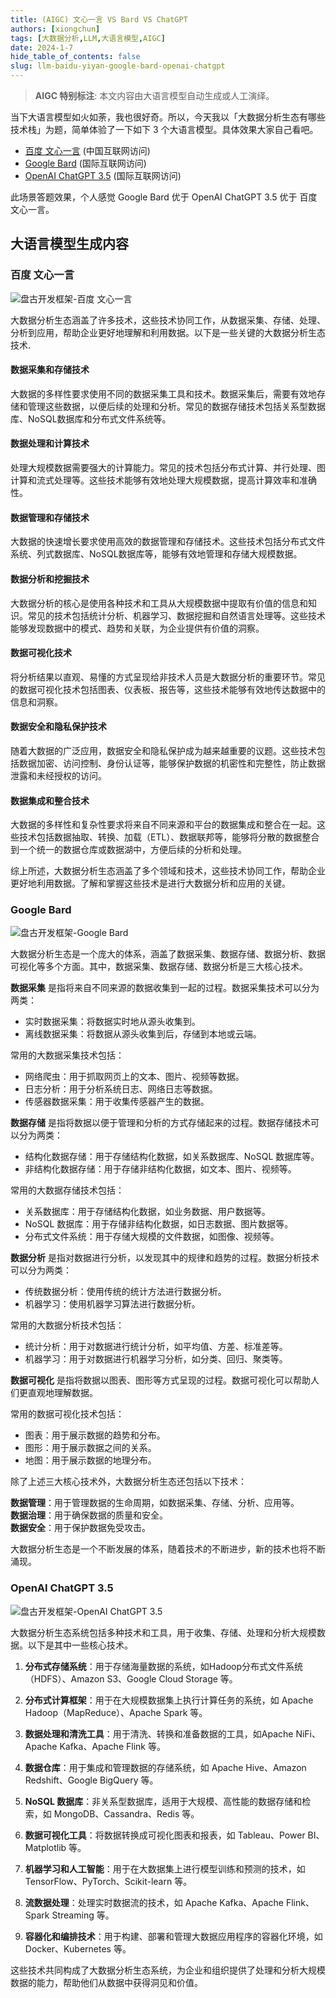 ```yaml
---
title: (AIGC) 文心一言 VS Bard VS ChatGPT
authors: [xiongchun]
tags: [大数据分析,LLM,大语言模型,AIGC]
date: 2024-1-7
hide_table_of_contents: false
slug: llm-baidu-yiyan-google-bard-openai-chatgpt
---
```

> **AIGC 特别标注**: 本文内容由大语言模型自动生成或人工演绎。

当下大语言模型如火如荼，我也很好奇。所以，今天我以「大数据分析生态有哪些技术栈」为题，简单体验了一下如下 3 个大语言模型。具体效果大家自己看吧。

- [百度 文心一言](https://yiyan.baidu.com) (中国互联网访问)
- [Google Bard](https://bard.google.com) (国际互联网访问)
- [OpenAI ChatGPT 3.5](https://chat.openai.com) (国际互联网访问)

此场景答题效果，个人感觉 Google Bard 优于 OpenAI ChatGPT 3.5 优于 百度文心一言。

<!--truncate-->

## 大语言模型生成内容

### 百度 文心一言

![盘古开发框架-百度 文心一言](/resources/doc/56-llm.png)

大数据分析生态涵盖了许多技术，这些技术协同工作，从数据采集、存储、处理、分析到应用，帮助企业更好地理解和利用数据。以下是一些关键的大数据分析生态技术.

#### 数据采集和存储技术

大数据的多样性要求使用不同的数据采集工具和技术。数据采集后，需要有效地存储和管理这些数据，以便后续的处理和分析。常见的数据存储技术包括关系型数据库、NoSQL数据库和分布式文件系统等。  

#### 数据处理和计算技术

处理大规模数据需要强大的计算能力。常见的技术包括分布式计算、并行处理、图计算和流式处理等。这些技术能够有效地处理大规模数据，提高计算效率和准确性。  

#### 数据管理和存储技术

大数据的快速增长要求使用高效的数据管理和存储技术。这些技术包括分布式文件系统、列式数据库、NoSQL数据库等，能够有效地管理和存储大规模数据。 

#### 数据分析和挖掘技术

大数据分析的核心是使用各种技术和工具从大规模数据中提取有价值的信息和知识。常见的技术包括统计分析、机器学习、数据挖掘和自然语言处理等。这些技术能够发现数据中的模式、趋势和关联，为企业提供有价值的洞察。

#### 数据可视化技术

将分析结果以直观、易懂的方式呈现给非技术人员是大数据分析的重要环节。常见的数据可视化技术包括图表、仪表板、报告等，这些技术能够有效地传达数据中的信息和洞察。  

#### 数据安全和隐私保护技术

随着大数据的广泛应用，数据安全和隐私保护成为越来越重要的议题。这些技术包括数据加密、访问控制、身份认证等，能够保护数据的机密性和完整性，防止数据泄露和未经授权的访问。  

#### 数据集成和整合技术

大数据的多样性和复杂性要求将来自不同来源和平台的数据集成和整合在一起。这些技术包括数据抽取、转换、加载（ETL）、数据联邦等，能够将分散的数据整合到一个统一的数据仓库或数据湖中，方便后续的分析和处理。  

综上所述，大数据分析生态涵盖了多个领域和技术，这些技术协同工作，帮助企业更好地利用数据。了解和掌握这些技术是进行大数据分析和应用的关键。

### Google Bard

![盘古开发框架-Google Bard](/resources/doc/57-llm.png)

大数据分析生态是一个庞大的体系，涵盖了数据采集、数据存储、数据分析、数据可视化等多个方面。其中，数据采集、数据存储、数据分析是三大核心技术。

**数据采集** 是指将来自不同来源的数据收集到一起的过程。数据采集技术可以分为两类：

- 实时数据采集：将数据实时地从源头收集到。
- 离线数据采集：将数据从源头收集到后，存储到本地或云端。

常用的大数据采集技术包括：

- 网络爬虫：用于抓取网页上的文本、图片、视频等数据。
- 日志分析：用于分析系统日志、网络日志等数据。
- 传感器数据采集：用于收集传感器产生的数据。

**数据存储** 是指将数据以便于管理和分析的方式存储起来的过程。数据存储技术可以分为两类：

- 结构化数据存储：用于存储结构化数据，如关系数据库、NoSQL 数据库等。
- 非结构化数据存储：用于存储非结构化数据，如文本、图片、视频等。

常用的大数据存储技术包括：

- 关系数据库：用于存储结构化数据，如业务数据、用户数据等。  
- NoSQL 数据库：用于存储非结构化数据，如日志数据、图片数据等。
- 分布式文件系统：用于存储大规模的文件数据，如图像、视频等。

**数据分析** 是指对数据进行分析，以发现其中的规律和趋势的过程。数据分析技术可以分为两类：

- 传统数据分析：使用传统的统计方法进行数据分析。
- 机器学习：使用机器学习算法进行数据分析。

常用的大数据分析技术包括：

- 统计分析：用于对数据进行统计分析，如平均值、方差、标准差等。
- 机器学习：用于对数据进行机器学习分析，如分类、回归、聚类等。

**数据可视化** 是指将数据以图表、图形等方式呈现的过程。数据可视化可以帮助人们更直观地理解数据。

常用的数据可视化技术包括：

- 图表：用于展示数据的趋势和分布。
- 图形：用于展示数据之间的关系。
- 地图：用于展示数据的地理分布。

除了上述三大核心技术外，大数据分析生态还包括以下技术：

**数据管理**：用于管理数据的生命周期，如数据采集、存储、分析、应用等。  
**数据治理**：用于确保数据的质量和安全。  
**数据安全**：用于保护数据免受攻击。  

大数据分析生态是一个不断发展的体系，随着技术的不断进步，新的技术也将不断涌现。

### OpenAI ChatGPT 3.5

![盘古开发框架-OpenAI ChatGPT 3.5](/resources/doc/58-llm.png)

大数据分析生态系统包括多种技术和工具，用于收集、存储、处理和分析大规模数据。以下是其中一些核心技术。

1. **分布式存储系统**：用于存储海量数据的系统，如Hadoop分布式文件系统（HDFS）、Amazon S3、Google Cloud Storage 等。

2. **分布式计算框架**：用于在大规模数据集上执行计算任务的系统，如 Apache Hadoop（MapReduce）、Apache Spark 等。

3. **数据处理和清洗工具**：用于清洗、转换和准备数据的工具，如Apache NiFi、Apache Kafka、Apache Flink 等。

4. **数据仓库**：用于集成和管理数据的存储系统，如 Apache Hive、Amazon Redshift、Google BigQuery 等。

5. **NoSQL 数据库**：非关系型数据库，适用于大规模、高性能的数据存储和检索，如 MongoDB、Cassandra、Redis 等。

6. **数据可视化工具**：将数据转换成可视化图表和报表，如 Tableau、Power BI、Matplotlib 等。

7. **机器学习和人工智能**：用于在大数据集上进行模型训练和预测的技术，如 TensorFlow、PyTorch、Scikit-learn 等。

8. **流数据处理**：处理实时数据流的技术，如 Apache Kafka、Apache Flink、Spark Streaming 等。

9. **容器化和编排技术**：用于构建、部署和管理大数据应用程序的容器化环境，如 Docker、Kubernetes 等。

这些技术共同构成了大数据分析生态系统，为企业和组织提供了处理和分析大规模数据的能力，帮助他们从数据中获得洞见和价值。